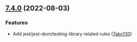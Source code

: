 ## [7.4.0](https://github.com/Twipped/eslint-config-twipped/compare/v7.3.2...v7.4.0) (2022-08-03)


### Features

* Add jest/jest-dom/testing-library related rules ([7abcf30](https://github.com/Twipped/eslint-config-twipped/commit/7abcf3098156f8d6b2ab28b7d28b691eac19c6e3))
